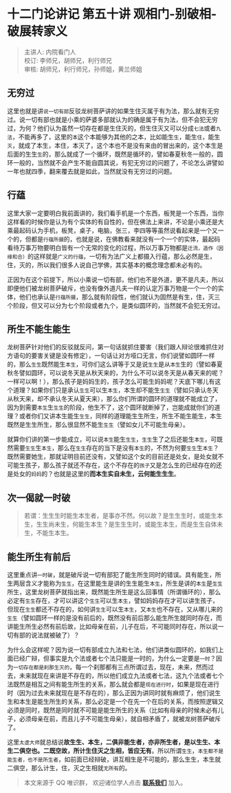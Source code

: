 # 十二门论讲记 第五十讲 观相门-别破相-破展转家义

> 主讲人: 内院看门人 <br />
> 校订: 李师兄，胡师兄，利行师兄 <br />
> 审核: 胡师兄，利行师兄，孙师姐，黄兰师姐 <br />

## 无穷过

这里也就是讲`说一切有部`反驳龙树菩萨讲的如果生住灭属于有为法，那么就有无穷过。说一切有部也就是小乘的萨婆多部就认为的确是属于有为法，但不会犯无穷过，为何？他们认为虽然一切存在都是生住灭的，但生住灭又可以分成`七法`或者`九法`，不能再多了，这里的`本`这个本能够为其他的之本，比如能生`生`，能生`住`，能生`灭`，就成了本生，本住，本灭了，这个本也不是没有来由的冒出来的，这个本生是后面的生生`生`的，那么就成了一个循环，既然是循环的，譬如春夏秋冬一般的，圆环一般的，当然就不会产生不能自圆其说，有犯无穷过的问题了，不论怎么讲譬如一年也就四季，翻来覆去就是如此，当然就没有无穷过的问题。

## 行蕴

这里大家一定要明白我前面讲的，我们看手机是一个东西，板凳是一个东西，当你这样看的时候你是认为有个实体的有自性的，但在佛法上来讲，不论是小乘还是大乘最起码认为手机，板凳，桌子，电脑，张三，李四等等虽然说看起来是一个又一个的，但都是`行蕴所摄`的，也就是说，在佛教看来就没有一个一个的实体，最起码看待万事万物要明白皆有一个无常的变化的过程，所以万事万物都是`迁流，造作（因缘和合）`的这样就是`广义的行蕴`，一切有为法广义上都摄入行蕴，那么必然是生，住，灭的，所以我们很多人说自己学佛，其实基本的概念理念都未必有的。

正因为在这个前提下，所以小乘说一切有部，他们也不是外道，更不是凡夫，所以即便他们被龙树菩萨破斥，也没有像外道凡夫一样的认定万事万物是一个一个的实体，他们也承认是`行蕴所摄`，那么就有阶段性，他们就认为固然是有生，住，灭三个阶段，但又可以分为七个阶段或者九个，是类似圆环的，当然就不会犯无穷过。

## 所生不能生能生

龙树菩萨针对他们的反驳就反问，第一句话就抓住要害（我们跟人辩论很难抓住对方语句的要害关键是没有修定），一句话让对方哑口无言，你们说譬如圆环一样的，那么`生生`既然能生`本生`，可你们这么讲等于又是说`生生`是从`本生`生的（譬如春夏秋冬譬如圆环，可以说冬天是从秋天来的，为什么不可以说冬天是从春天来的呢？一样可以啊！），那么孩子是妈妈生的，孩子怎么可能生妈妈呢？天底下哪儿有这个道理？如果你们只是承认`生生`可以生`本生`，本生却不能生`生生`（譬如只承认冬天从秋天来，却不承认冬天从夏天来），那么你们所谓的圆环的道理就不能成立了，因为到需要`本生`生`生生`的阶段，他生不了，这个圆环就断掉了，岂能成就你们的道理？或者你们又讲本生能生`生生`，同样的道理能生生所生，所生不能生能生，本生既然是生生所生，那么很显然不能生`生生`（譬如女儿不可能生母亲）。

就算你们讲的第一步能成立，可以说`本生`能生`生生`，`生生`生了之后还能生`本生`，可既然需要`生生`生`本生`，那么在`生生`存在的当下是没有`本生`的，不然为何要`生生`生`本生`？既然需要她生，那就证明目前还没有，又譬如这个女的目前还是处女，是处女就不可能生孩子，那么孩子就还不存在，这个不存在的`孩子`又是怎么生的已经存在的还是处女的`妈妈`的？也就是这里的**而本生实自未生，云何能生生生**。

## 次一偈就一时破

> 若谓：生生生时能生本生者，是事亦不然。何以故？是生生生时，或能生本生，生生尚未生，何能生本生？是生生生时，或能生本生，而是生生自体未生，不能生本生。

## 能生所生有前后

这里重点讲`一时破`，就是破斥说一切有部犯了能生所生同时的错误。具有能生，所生两层含义才能称为`生生`，在这里能生是讲的生生能生`本生`，所生是讲的`本生`是`生生`所生，这里龙树菩萨就指出来，既然能生所生是这么回事情（所谓循环的），那么必定有`生生`存在，才可以讲这个`生生`可以生`本生`，譬如妈妈存在才可以讲生孩子，但现在`生生`都还不存在的，如何讲`生生`可以生`本生`，又`本生`也不存在，又从哪儿来的`生生`（譬如圆环一样的是没有前后的，既然没有前后那么能生所生就同时存在，而讲能生所生必然有前后故，比如母亲在前，儿子在后，不可能同时存在，所以说一切有部的说法就被破了）？

为什么会这样呢？因为说一切有部成立九法和七法，他们讲类似圆环的，如我们上面已经广辩，但事实是九个法或者七个法只能是一时的，为什么一定要是`一时`？因为`一切存在都是刹那生灭的`，每一个刹那都有三点所谓过去，现在，未来，然而过去，未来就现在来讲是不存在的，所以他们成立九法或者七法，这九个法或者七个法既然是相互之间有能生所生的关系，那么就会都是`现在进行时`，如果是现在进行时（因为过去未来就现在是不存在的），那么正因为讲同时就有麻烦了，他们说生生和本生是能生所生的关系，那么必定是一个在先一个在后的关系，而按照逻辑又必须是同时，既然是同时就不可能是能生所生的关系（比如有母亲的时候未必有儿子，必须母亲在前，而且儿子不可能生母亲），就自相矛盾了，就被龙树菩萨破斥了。

这里`太虚大师`就总结说**故生生、本生，二俱非能生者，亦非所生者，是以生生、本生二俱空也。二既空故，所计生住灭之生相，皆应无有**。所以所谓`生生`，`本生都不是能生者，也不是所生者`，如前面已经辩破，讲互相生是不可能的，那么生生，本生就二俱空，那么计生，住，灭之生相就`无所有`的。

> 本文来源于 QQ 唯识群， 欢迎诸位学人点击 **[联系我们](https://mp.weixin.qq.com/s/lZCfWjmLjgNR165Tx4_bCQ)** 加入。
